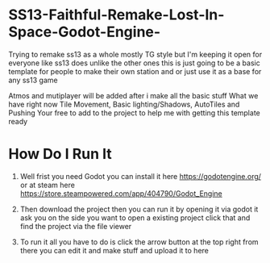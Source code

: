 # SS13-Faithful-Remake-Lost-In-Space-Godot-Engine-
Trying to remake ss13 as a whole mostly TG style but I'm keeping it open for everyone like ss13 does unlike the other ones this is just going to be a basic template for people to make their own station and or just use it as a base for any ss13 game


Atmos and mutiplayer will be added after i make all the basic stuff
What we have right now 
Tile Movement, Basic lighting/Shadows, AutoTiles and Pushing
Your free to add to the project to help me with getting this template ready

# How Do I Run It

1. Well frist you need Godot you can install it here https://godotengine.org/ or at steam here https://store.steampowered.com/app/404790/Godot_Engine

2. Then download the project then you can run it by opening it via godot it ask you on the side you want to open a existing project click that and find the project via the file viewer

3. To run it all  you have to do is click the arrow button at the top right  from there you can edit it and  make stuff and upload it to here
